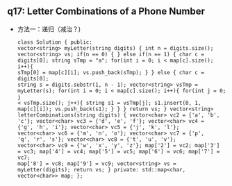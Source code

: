 ## q17: Letter Combinations of a Phone Number 
- 方法一：递归（减治？) <pre><code>class Solution {
public:
    vector&lt;string> myLetter(string digits) {
        int n = digits.size();
        vector&lt;string> vs;
        if(n == 0) {
        } else if(n == 1) {
            char c = digits[0];
            string sTmp = "a";
            for(int i = 0; i < map[c].size(); i++){
                sTmp[0] = map[c][i];
                vs.push_back(sTmp);
            }
        } else {
            char c = digits[0];
            string s = digits.substr(1, n - 1);
            vector&lt;string> vsTmp = myLetter(s);
            for(int i = 0; i < map[c].size(); i++){
                for(int j = 0; j < vsTmp.size(); j++){
                    string s1 = vsTmp[j];
                    s1.insert(0, 1, map[c][i]);
                    vs.push_back(s1);
                }
            }
        }
        return vs;
    }
    vector&lt;string> letterCombinations(string digits) {
        vector&lt;char> vc2 = {'a', 'b', 'c'};
        vector&lt;char> vc3 = {'d', 'e', 'f'};
        vector&lt;char> vc4 = {'g', 'h', 'i'};
        vector&lt;char> vc5 = {'j', 'k', 'l'};
        vector&lt;char> vc6 = {'m', 'n', 'o'};
        vector&lt;char> vc7 = {'p', 'q', 'r', 's'};
        vector&lt;char> vc8 = {'t', 'u', 'v'};
        vector&lt;char> vc9 = {'w', 'x', 'y', 'z'};
        map['2'] = vc2;
        map['3'] = vc3;
        map['4'] = vc4;
        map['5'] = vc5;
        map['6'] = vc6;
        map['7'] = vc7;
        map['8'] = vc8;
        map['9'] = vc9;
        vector&lt;string> vs = myLetter(digits);
        return vs;
    } 
private:
    std::map&lt;char, vector&lt;char>> map;
};</code></pre>

